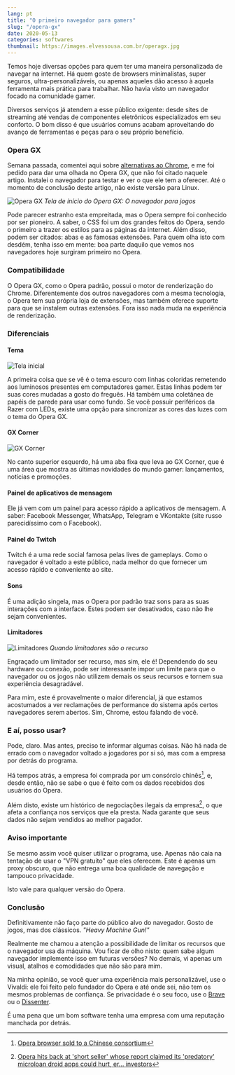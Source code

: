 ```yaml
---
lang: pt
title: "O primeiro navegador para gamers"
slug: "/opera-gx"
date: 2020-05-13
categories: softwares
thumbnail: https://images.elvessousa.com.br/operagx.jpg
---
```


Temos hoje diversas opções para quem ter uma maneira personalizada de navegar na internet. Há quem goste de browsers minimalistas, super seguros, ultra-personalizáveis, ou apenas aqueles dão acesso à aquela ferramenta mais prática para trabalhar. Não havia visto um navegador focado na comunidade gamer.

Diversos serviços já atendem a esse público exigente: desde sites de streaming até vendas de componentes eletrônicos especializados em seu conforto. O bom disso é que usuários comuns acabam aproveitando do avanço de ferramentas e peças para o seu próprio benefício.

### Opera GX

Semana passada, comentei aqui sobre [alternativas ao Chrome](/post/chrome), e me foi pedido para dar uma olhada no Opera GX, que não foi citado naquele artigo. Instalei o navegador para testar e ver o que ele tem a oferecer. Até o momento de conclusão deste artigo, não existe versão para Linux.

![Opera GX](https://i.imgur.com/Jmxs1zW.png)
_Tela de início do Opera GX: O navegador para jogos_

Pode parecer estranho esta empreitada, mas o Opera sempre foi conhecido por ser pioneiro. A saber, o CSS foi um dos grandes feitos do Opera, sendo o primeiro a trazer os estilos para as páginas da internet. Além disso, podem ser citados: abas e as famosas extensões. Para quem olha isto com desdém, tenha isso em mente: boa parte daquilo que vemos nos navegadores hoje surgiram primeiro no Opera.

### Compatibilidade

O Opera GX, como o Opera padrão, possui o motor de renderização do Chrome. Diferentemente dos outros navegadores com a mesma tecnologia, o Opera tem sua própria loja de extensões, mas também oferece suporte para que se instalem outras extensões. Fora isso nada muda na experiência de renderização.

### Diferenciais

#### Tema

![Tela inicial](https://i.imgur.com/bhPxvTO.png)

A primeira coisa que se vê é o tema escuro com linhas coloridas remetendo aos luminosos presentes em computadores gamer. Estas linhas podem ter suas cores mudadas a gosto do freguês. Há também uma coletânea de papéis de parede para usar como fundo. Se você possuir periféricos da Razer com LEDs, existe uma opção para sincronizar as cores das luzes com o tema do Opera GX.

#### GX Corner

![GX Corner](https://i.imgur.com/31260Mc.png)

No canto superior esquerdo, há uma aba fixa que leva ao GX Corner, que é uma área que mostra as últimas novidades do mundo gamer: lançamentos, notícias e promoções.

#### Painel de aplicativos de mensagem

Ele já vem com um painel para acesso rápido a aplicativos de mensagem. A saber: Facebook Messenger, WhatsApp, Telegram e VKontakte (site russo parecidíssimo com o Facebook).

#### Painel do Twitch

Twitch é a uma rede social famosa pelas lives de gameplays. Como o navegador é voltado a este público, nada melhor do que fornecer um acesso rápido e conveniente ao site.

#### Sons

É uma adição singela, mas o Opera por padrão traz sons para as suas interações com a interface. Estes podem ser desativados, caso não lhe sejam convenientes.

#### Limitadores

![Limitadores](https://i.imgur.com/U41x66L.png)
_Quando limitadores são o recurso_

Engraçado um limitador ser recurso, mas sim, ele é! Dependendo do seu hardware ou conexão, pode ser interessante impor um limite para que o navegador ou os jogos não utilizem demais os seus recursos e tornem sua experiência desagradável.

Para mim, este é provavelmente o maior diferencial, já que estamos acostumados a ver reclamações de performance do sistema após certos navegadores serem abertos. Sim, Chrome, estou falando de você.

### E aí, posso usar?

Pode, claro. Mas antes, preciso te informar algumas coisas. Não há nada de errado com o navegador voltado a jogadores por si só, mas com a empresa por detrás do programa.

Há tempos atrás, a empresa foi comprada por um consórcio chinês[^1], e, desde então, não se sabe o que é feito com os dados recebidos dos usuários do Opera.

Além disto, existe um histórico de negociações ilegais da empresa[^2], o que afeta a confiança nos serviços que ela presta. Nada garante que seus dados não sejam vendidos ao melhor pagador.

### Aviso importante

Se mesmo assim você quiser utilizar o programa, use. Apenas não caia na tentação de usar o "VPN gratuito" que eles oferecem. Este é apenas um proxy obscuro, que não entrega uma boa qualidade de navegação e tampouco privacidade.

Isto vale para qualquer versão do Opera.

### Conclusão

Definitivamente não faço parte do público alvo do navegador. Gosto de jogos, mas dos clássicos. _"Heavy Machine Gun!"_

Realmente me chamou a atenção a possibilidade de limitar os recursos que o navegador usa da máquina. Vou ficar de olho nisto: quem sabe algum navegador implemente isso em futuras versões? No demais, vi apenas um visual, atalhos e comodidades que não são para mim.

Na minha opinião, se você quer uma experiência mais personalizável, use o Vivaldi: ele foi feito pelo fundador do Opera e até onde sei, não tem os mesmos problemas de confiança. Se privacidade é o seu foco, use o [Brave](https://brave.com/elv612) ou o [Dissenter](/post/dissenter).

É uma pena que um bom software tenha uma empresa com uma reputação manchada por detrás.

[^1]: [Opera browser sold to a Chinese consortium](https://www.engadget.com/2016-07-18-opera-browser-sold-to-a-chinese-consortium-for-600-million.html)
[^2]: [Opera hits back at 'short seller' whose report claimed its 'predatory' microloan droid apps could hurt, er... investors](https://www.theregister.co.uk/2020/01/21/opera_accused_predatory_loans/)
